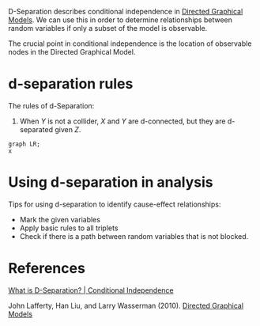 D-Separation describes conditional independence in [Directed Graphical Models](Directed%20Graphical%20Models.md). We can use this in order to determine relationships between random variables if only a subset of the model is observable.

The crucial point in conditional independence is the location of observable nodes in the Directed Graphical Model.

# d-separation rules
The rules of d-Separation:
1. When $Y$ is not a collider, $X$ and $Y$ are d-connected, but they are d-separated given $Z$. 

```mermaid
graph LR;
x
```

# Using d-separation in analysis
Tips for using d-separation to identify cause-effect relationships:
- Mark the given variables
- Apply basic rules to all triplets
- Check if there is a path between random variables that is not blocked.


# References

[What is D-Separation? | Conditional Independence](https://youtu.be/mv5D2akH25w)

John Lafferty, Han Liu, and Larry Wasserman (2010). [Directed Graphical Models](https://www.stat.cmu.edu/~larry/=sml/DAGs.pdf)

